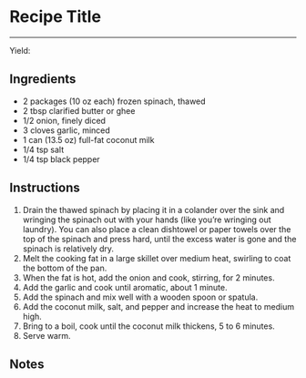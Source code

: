 # Recipe Title
---
Yield: 

## Ingredients
- 2 packages (10 oz each) frozen spinach, thawed
- 2 tbsp clarified butter or ghee
- 1/2 onion, finely diced
- 3 cloves garlic, minced
- 1 can (13.5 oz) full-fat coconut milk
- 1/4 tsp salt
- 1/4 tsp black pepper

## Instructions
1. Drain the thawed spinach by placing it in a colander over the sink and wringing the spinach out with your hands (like you’re wringing out laundry). You can also place a clean dishtowel or paper towels over the top of the spinach and press hard, until the excess water is gone and the spinach is relatively dry.
2. Melt the cooking fat in a large skillet over medium heat, swirling to coat the bottom of the pan.
3. When the fat is hot, add the onion and cook, stirring, for 2 minutes.
4. Add the garlic and cook until aromatic, about 1 minute. 
5. Add the spinach and mix well with a wooden spoon or spatula.
6. Add the coconut milk, salt, and pepper and increase the heat to medium high.
7. Bring to a boil, cook until the coconut milk thickens, 5 to 6 minutes. 
8. Serve warm.

## Notes

